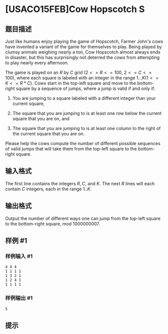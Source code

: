# [USACO15FEB]Cow Hopscotch S

## 题目描述

Just like humans enjoy playing the game of Hopscotch, Farmer John's cows have invented a variant of the game for themselves to play. Being played by clumsy animals weighing nearly a ton, Cow Hopscotch almost always ends in disaster, but this has surprisingly not deterred the cows from attempting to play nearly every afternoon.

The game is played on an $R$ by $C$ grid $(2 <= R <= 100,$ $2 <= C <= 100)$, where each square is labeled with an integer in the range $1...K (1 <= K <= R * C)$. Cows start in the top-left square and move to the bottom-right square by a sequence of jumps, where a jump is valid if and only if:

1. You are jumping to a square labeled with a different integer than your current square,

2. The square that you are jumping to is at least one row below the current square that you are on, and

3. The square that you are jumping to is at least one column to the right of the current square that you are on.

Please help the cows compute the number of different possible sequences of valid jumps that will take them from the top-left square to the bottom-right square.

## 输入格式

The first line contains the integers $R, C,$ and $K$. The next $R$ lines will each contain $C$ integers, each in the range $1..K$.

## 输出格式

Output the number of different ways one can jump from the top-left square to the bottom-right square, mod $1000000007$. 

## 样例 #1

### 样例输入 #1
```
4 4 4
1 1 1 1
1 3 2 1
1 2 4 1
1 1 1 1
```

### 样例输出 #1

```
5
```

## 提示


